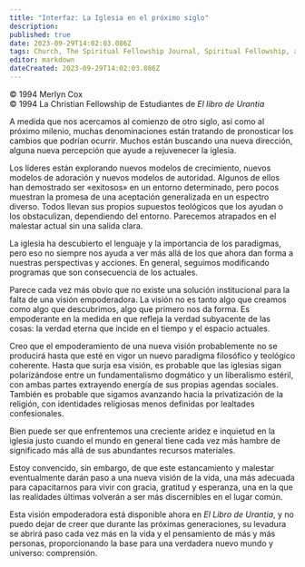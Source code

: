 ```yaml
---
title: "Interfaz: La Iglesia en el próximo siglo"
description: 
published: true
date: 2023-09-29T14:02:03.086Z
tags: Church, The Spiritual Fellowship Journal, Spiritual Fellowship, article
editor: markdown
dateCreated: 2023-09-29T14:02:03.086Z
---
```


<p class="v-card v-sheet theme--light grey lighten-3 px-2">© 1994 Merlyn Cox<br>© 1994 La Christian Fellowship de Estudiantes de <i>El libro de Urantia</i></p>


A medida que nos acercamos al comienzo de otro siglo, así como al próximo milenio, muchas denominaciones están tratando de pronosticar los cambios que podrían ocurrir. Muchos están buscando una nueva dirección, alguna nueva percepción que ayude a rejuvenecer la iglesia.

Los líderes están explorando nuevos modelos de crecimiento, nuevos modelos de adoración y nuevos modelos de autoridad. Algunos de ellos han demostrado ser «exitosos» en un entorno determinado, pero pocos muestran la promesa de una aceptación generalizada en un espectro diverso. Todos llevan sus propios supuestos teológicos que los ayudan o los obstaculizan, dependiendo del entorno. Parecemos atrapados en el malestar actual sin una salida clara.

La iglesia ha descubierto el lenguaje y la importancia de los paradigmas, pero eso no siempre nos ayuda a ver más allá de los que ahora dan forma a nuestras perspectivas y acciones. En general, seguimos modificando programas que son consecuencia de los actuales.

Parece cada vez más obvio que no existe una solución institucional para la falta de una visión empoderadora. La visión no es tanto algo que creamos como algo que descubrimos, algo que primero nos da forma. Es empoderante en la medida en que refleja la verdad subyacente de las cosas: la verdad eterna que incide en el tiempo y el espacio actuales.

Creo que el empoderamiento de una nueva visión probablemente no se producirá hasta que esté en vigor un nuevo paradigma filosófico y teológico coherente. Hasta que surja esa visión, es probable que las iglesias sigan polarizándose entre un fundamentalismo dogmático y un liberalismo estéril, con ambas partes extrayendo energía de sus propias agendas sociales. También es probable que sigamos avanzando hacia la privatización de la religión, con identidades religiosas menos definidas por lealtades confesionales.

Bien puede ser que enfrentemos una creciente aridez e inquietud en la iglesia justo cuando el mundo en general tiene cada vez más hambre de significado más allá de sus abundantes recursos materiales.

Estoy convencido, sin embargo, de que este estancamiento y malestar eventualmente darán paso a una nueva visión de la vida, una más adecuada para capacitarnos para vivir con gracia, gratitud y esperanza, una en la que las realidades últimas volverán a ser más discernibles en el lugar común.

Esta visión empoderadora está disponible ahora en _El Libro de Urantia_, y no puedo dejar de creer que durante las próximas generaciones, su levadura se abrirá paso cada vez más en la vida y el pensamiento de más y más personas, proporcionando la base para una verdadera nuevo mundo y universo: comprensión.

